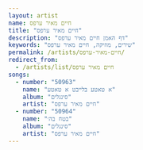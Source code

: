 ```yaml
---
layout: artist
name: חיים מאיר ערפס
title: "חיים מאיר ערפס"
description: "דף האמן חיים מאיר ערפס"
keywords: "שירים, מוזיקה, חיים מאיר ערפס"
permalink: /artists/חיים-מאיר-ערפס/
redirect_from:
  - /artists/list/חיים מאיר ערפס
songs:
  - number: "50963"
    name: "א טאטע בלייבט א טאטע"
    album: "סינגלים"
    artist: "חיים מאיר ערפס"
  - number: "50964"
    name: "בטח בה׳"
    album: "סינגלים"
    artist: "חיים מאיר ערפס"
---
```

